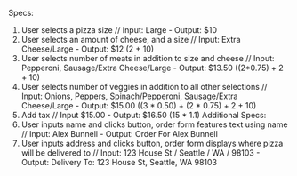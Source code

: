 Specs:
1. User selects a pizza size //
  Input: Large - Output: $10
2. User selects an amount of cheese, and a size //
  Input: Extra Cheese/Large - Output: $12 (2 + 10)
3. User selects number of meats in addition to size and cheese //
  Input: Pepperoni, Sausage/Extra Cheese/Large - Output: $13.50 ((2*0.75) + 2 + 10)
4.  User selects number of veggies in addition to all other selections //
  Input: Onions, Peppers, Spinach/Pepperoni, Sausage/Extra Cheese/Large -
  Output: $15.00 ((3 * 0.50) + (2 * 0.75) + 2 + 10)
5. Add tax //
  Input $15.00 - Output: $16.50 (15 * 1.1)
Additional Specs:
1. User inputs name and clicks button, order form features text using name //
  Input: Alex Bunnell - Output: Order For Alex Bunnell
2. User inputs address and clicks button, order form displays where pizza will be delivered to //
  Input: 123 House St / Seattle / WA / 98103 - Output: Delivery To: 123 House St, Seattle, WA 98103
